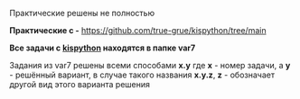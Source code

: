 Практические решены не полностью

**Практические с -** https://github.com/true-grue/kispython/tree/main


**Все задачи с [kispython](https://kispython.ru/) находятся в папке var7**

Задания из var7 решены всеми способами **x.y** где **x** - номер задачи, а **y** - решённый вариант, в случае такого названия **x.y.z**, **z** - обозначает другой вид этого варианта решения
